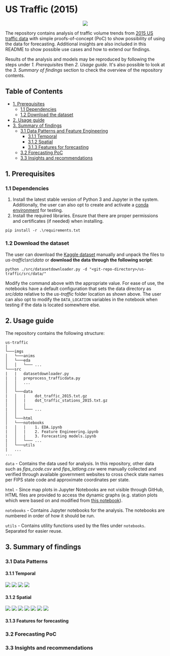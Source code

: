 # US Traffic (2015)

<p align="center"><img src="imgs/anims/sample_traffic.gif" ></p>

The repository contains analysis of traffic volume trends from [2015 US traffic data](https://www.kaggle.com/jboysen/us-traffic-2015) with simple proofs-of-concept (PoC) to show possibility of using the data for forecasting. Additional insights are also included in this README to show possible use cases and how to extend our findings.

Results of the analysis and models may be reproduced by following the steps under *1. Prerequisites* then *2. Usage guide*. It's also possible to look at the *3. Summary of findings* section to check the overview of the repository contents.

## Table of Contents

- [1. Prerequisites]()
  - [1.1 Dependencies]()
  - [1.2 Download the dataset]()
- [2. Usage guide]()
- [3. Summary of findings]()
  - [3.1 Data Patterns and Feature Engineering]()
    - [3.1.1 Temporal]()
    - [3.1.2 Spatial]()
    - [3.1.3 Features for forecasting]()
  - [3.2 Forecasting PoC]()
  - [3.3 Insights and recommendations]()

## 1. Prerequisites

### 1.1 Dependencies

1. Install the latest stable version of Python 3 and Jupyter in the system. Additionally, the user can also opt to create and activate a [conda environment](https://docs.conda.io/projects/conda/en/latest/user-guide/getting-started.html) for testing. 
2. Install the required libraries. Ensure that there are proper permissions and certificates (if needed) when installing.
```
pip install -r .\requirements.txt
```

### 1.2 Download the dataset

The user can download the [Kaggle dataset](https://www.kaggle.com/jboysen/us-traffic-2015) manually and unpack the files to *us-traffic\src\data* or **download the data through the following script**:
```
python ./src/datasetdownloader.py -d "<git-repo-directory>/us-traffic/src/data/"
```
Modify the command above with the appropriate <git-repo-directory> value. For ease of use, the notebooks have a default configuration that sets the data directory as *src/data* relative to the *us-traffic* folder location as shown above. The user can also opt to modify the `DATA_LOCATION` variables in the notebook when testing if the data is located somewhere else.

## 2. Usage guide

The repository contains the following structure:

```
us-traffic
│   
└───imgs
│   └───anims
│   └───eda
│   │   └─── ...
└───src
|   |   datasetdownloader.py
|   |   preprocess_trafficdata.py
│   │   ...
│   │
│   └───data 
|   │   |    dot_traffic_2015.txt.gz
|   │   |    dot_traffic_stations_2015.txt.gz
│   │   |
|   │   └─── ...
│   │
│   └───html 
│   └───notebooks 
|   │   |    1. EDA.ipynb
|   │   |    2. Feature Engineering.ipynb
|   │   |    3. Forecasting models.ipynb
|   │   └─── ...
│   └───utils
|   ...
...
```

`data` - Contains the data used for analysis. In this repository, other data such as *fips_code.csv* and *fips_latlong.csv* were manually collected and verified through available government websites to cross check state names per FIPS state code and approximate coordinates per state.
  
`html` - Since map plots in Jupyter Notebooks are not visible through GitHub, HTML files are provided to access the dynamic graphs (e.g. station plots which were based on and modified from [this notebook](https://www.kaggle.com/frankcorrigan/end-to-end-data-science-project)).
  
`notebooks` - Contains Jupyter notebooks for the analysis. The notebooks are numbered in order of how it should be run.
  
`utils` - Contains utility functions used by the files under `notebooks`. Separated for easier reuse.

## 3. Summary of findings

### 3.1 Data Patterns

#### 3.1.1 Temporal
<img src="imgs/eda/1.4.2.3.png" >
<img src="imgs/eda/1.4.3.1.png" >
<img src="imgs/eda/1.4.3.2.png" >
<img src="imgs/eda/1.4.4.3.png" >

#### 3.1.2 Spatial
<img src="imgs/eda/10_map_before.png" >
<img src="imgs/eda/46_map_before.png" >
<img src="imgs/eda/10_map_after.png" >
<img src="imgs/eda/46_map_after.png" >
<img src="imgs/eda/1.5.3.1_FIPS_1.png" >
<img src="imgs/eda/1.5.3.1_FIPS_4.png" >
<img src="imgs/eda/1.5.4.1.png" >

#### 3.1.3 Features for forecasting

### 3.2 Forecasting PoC
  
### 3.3 Insights and recommendations
